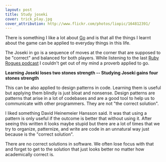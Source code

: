 ```yaml
---
layout: post
title: Study joseki
cover: trick_play.jpg
cover_attribution: http://www.flickr.com/photos/liopic/164812391/
---
```


There is something I like a lot about [Go](http://playgo.to/iwtg/en/)
and is that all the things I learnt about the game can be applied to everyday
things in this life.

The Joseki in go is a sequence of moves at the corner that are supposed to be
"correct" and balanced for both players. While listening to the last
[Ruby Rogues podcast](http://rubyrogues.com/) I couldn't get out of my mind
a proverb applied to go.

**Learning Joseki loses two stones strength -- Studying Joseki gains four stones strength**

This can be also applied to design patterns in code. Learning them is useful but
applying them blindly is just bloat and nonsense. Design patterns are patterns that 
arise in a lot of codebases and are a good tool to help us to communicate with other
programmers. They are not "the correct solution". 

I liked something David Heinemeier Hansson said. It was that using a pattern is only
useful if the outcome is better that without using it. After seeing this written
it looks maybe stupid but there are a lot of times that we try to organize, patternize,
and write are code in an unnatural way just because is the "correct solution". 

There are no correct solutions in software. We often lose focus with that and forget
to get to the solution that just looks better no matter how academically correct is.

